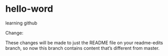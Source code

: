 # hello-word
learning github

Change:

These changes will be made to just the README file on your readme-edits branch, so now this branch contains content that’s different from master.

